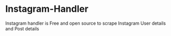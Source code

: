 # Instagram-Handler
Instagram handler is Free and open source to scrape Instagram User details  and Post details 

